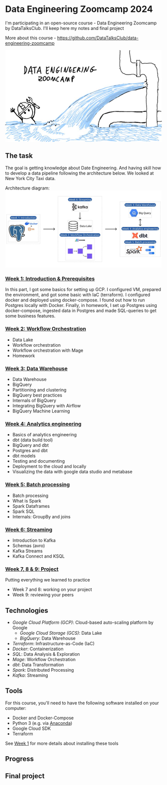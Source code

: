 # Data Engineering Zoomcamp 2024

I'm participating in an open-source course - Data Engineering Zoomcamp by DataTalksClub. I'll keep here my notes and final project 

More about this course - https://github.com/DataTalksClub/data-engineering-zoomcamp

![Untitled](images/preview.png)

## The task
The goal is getting knowledge about Date Engineering. And having skill how to develop a data pipeline following the architecture below. We looked at New York City Taxi data.


Architecture diagram:
![arch_2.png](images/photo1700757552.jpeg)

### [Week 1: Introduction & Prerequisites](week_1_basics_n_setup/)

In this part, I got some basics for setting up GCP. I configured VM, prepared the environment, and got some basic with IaC (terraform). I configured docker and deployed using docker-compose. I found out how to run Postgres locally with Docker. Finally, in homework, I set up Postgres using docker-compose, ingested data in Postgres and made SQL-queries to get some business features.

### [Week 2: Workflow Orchestration](week_2_workflow_orchestration/)

- Data Lake
- Workflow orchestration
- Workflow orchestration with Mage
- Homework

### [Week 3: Data Warehouse](week_3_data_warehouse/)

- Data Warehouse
- BigQuery
- Partitioning and clustering
- BigQuery best practices
- Internals of BigQuery
- Integrating BigQuery with Airflow
- BigQuery Machine Learning

### [Week 4: Analytics engineering](week_4_analytics_engineeringj/)

- Basics of analytics engineering
- dbt (data build tool)
- BigQuery and dbt
- Postgres and dbt
- dbt models
- Testing and documenting
- Deployment to the cloud and locally
- Visualizing the data with google data studio and metabase

### [Week 5: Batch processing](week_5_batch_processing/)

- Batch processing
- What is Spark
- Spark Dataframes
- Spark SQL
- Internals: GroupBy and joins

### [Week 6: Streaming](week_6_stream_processing/)

- Introduction to Kafka
- Schemas (avro)
- Kafka Streams
- Kafka Connect and KSQL

### [Week 7, 8 & 9: Project](week_7_project/)

Putting everything we learned to practice

- Week 7 and 8: working on your project
- Week 9: reviewing your peers

## Technologies

- *Google Cloud Platform (GCP)*: Cloud-based auto-scaling platform by Google
    - *Google Cloud Storage (GCS)*: Data Lake
    - *BigQuery*: Data Warehouse
- *Terraform*: Infrastructure-as-Code (IaC)
- *Docker*: Containerization
- *SQL*: Data Analysis & Exploration
- *Mage*: Workflow Orchestration
- *dbt*: Data Transformation
- *Spark*: Distributed Processing
- *Kafka*: Streaming

## Tools

For this course, you'll need to have the following software installed on your computer:

- Docker and Docker-Compose
- Python 3 (e.g. via [Anaconda](https://www.anaconda.com/products/individual))
- Google Cloud SDK
- Terraform

See [Week 1](week_1_basics_n_setup/) for more details about installing these tools

## Progress

## Final project